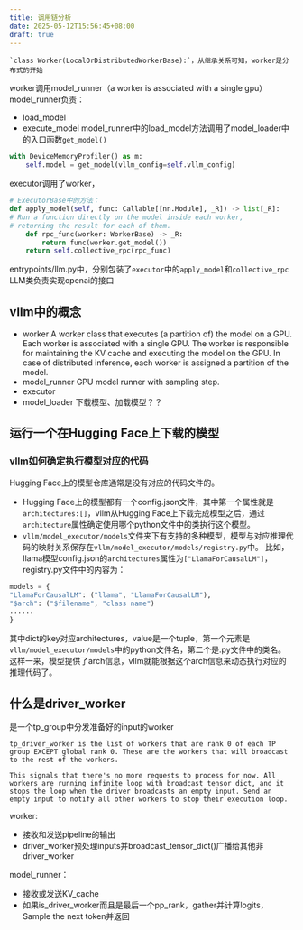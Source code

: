 ```yaml
---
title: 调用链分析
date: 2025-05-12T15:56:45+08:00
draft: true
---
```



	`class Worker(LocalOrDistributedWorkerBase):`，从继承关系可知，worker是分布式的开始
worker调用model_runner（a worker is associated with a single gpu）
model_runner负责：
- load_model
- execute_model
model_runner中的load_model方法调用了model_loader中的入口函数`get_model()`
```Python 
with DeviceMemoryProfiler() as m:
	self.model = get_model(vllm_config=self.vllm_config)
```
executor调用了worker，
```Python
# ExecutorBase中的方法：
def apply_model(self, func: Callable[[nn.Module], _R]) -> list[_R]:
# Run a function directly on the model inside each worker,
# returning the result for each of them.
	def rpc_func(worker: WorkerBase) -> _R:
		return func(worker.get_model())
	return self.collective_rpc(rpc_func)
```
entrypoints/llm.py中，分别包装了`executor`中的`apply_model`和`collective_rpc`
LLM类负责实现openai的接口


## vllm中的概念

- worker
A worker class that executes (a partition of) the model on a GPU.
Each worker is associated with a single GPU. The worker is responsible for maintaining the KV cache and executing the model on the GPU. In case of distributed inference, each worker is assigned a partition of the model.
- model_runner
GPU model runner with sampling step.
- executor
- model_loader
下载模型、加载模型？？
## 运行一个在Hugging Face上下载的模型

### vllm如何确定执行模型对应的代码
Hugging Face上的模型仓库通常是没有对应的代码文件的。
- Hugging Face上的模型都有一个config.json文件，其中第一个属性就是`architectures:[]`，vllm从Hugging Face上下载完成模型之后，通过`architecture`属性确定使用哪个python文件中的类执行这个模型。
- `vllm/model_executor/models`文件夹下有支持的多种模型，模型与对应推理代码的映射关系保存在`vllm/model_executor/models/registry.py`中。
比如，llama模型config.json的`architectures`属性为`["LlamaForCausalLM"]`，registry.py文件中的内容为：
```Python
models = {
"LlamaForCausalLM": ("llama", "LlamaForCausalLM"),
"$arch": ("$filename", "class name")
......
}
```
其中dict的key对应architectures，value是一个tuple，第一个元素是`vllm/model_executor/models`中的python文件名，第二个是.py文件中的类名。这样一来，模型提供了arch信息，vllm就能根据这个arch信息来动态执行对应的推理代码了。
## 什么是driver_worker
是一个tp_group中分发准备好的input的worker
```
tp_driver_worker is the list of workers that are rank 0 of each TP group EXCEPT global rank 0. These are the workers that will broadcast to the rest of the workers.
```

`This signals that there's no more requests to process for now. All workers are running infinite loop with broadcast_tensor_dict, and it stops the loop when the driver broadcasts an empty input. Send an empty input to notify all other workers to stop their execution loop.
`


worker: 
- 接收和发送pipeline的输出
- driver_worker预处理inputs并broadcast_tensor_dict()广播给其他非driver_worker

model_runner： 
- 接收或发送KV_cache
- 如果is_driver_worker而且是最后一个pp_rank，gather并计算logits，Sample the next token并返回